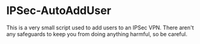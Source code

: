 # IPSec-AutoAddUser
This is a very small script used to add users to an IPSec VPN. There aren't any safeguards to keep you from doing anything harmful, so be careful.
